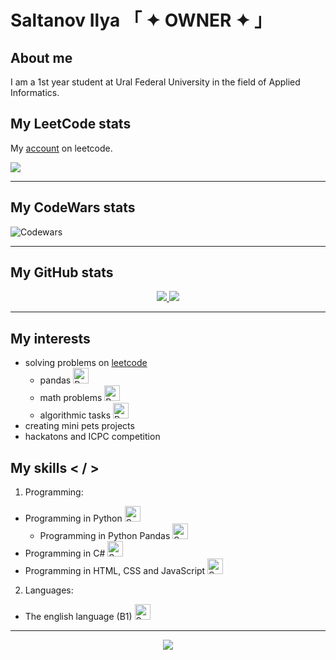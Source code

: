 # Saltanov Ilya 「 ✦ OWNER ✦ 」

## About me
I am a 1st year student at Ural Federal University in the field of Applied Informatics.

## My LeetCode stats
My [account](https://leetcode.com/u/IlyaSaltanov/) on leetcode.

![](https://leetcard.jacoblin.cool/IlyaSaltanov?ext=heatmap&width=1200&theme=dark&align=center)

---

## My CodeWars stats
![Codewars](https://github.r2v.ch/codewars?user=IlyaSaltanov&name=true&top_languages=true&stroke=%23b362ff&theme=purple_dark)

---

## My GitHub stats

<div align = center>
<a href="https://github.com/IlyaSaltanov/github-readme-stats">
  <img src="https://github-readme-stats.vercel.app/api?username=IlyaSaltanov" />
</a>
<a href="https://github.com/anuraghazra/convoychat">
  <img src="https://github-readme-stats.vercel.app/api/top-langs?username=IlyaSaltanov&layout=compact&langs_count=8"/>
</a>
</div>

---


## My interests
- solving problems on [leetcode](https://leetcode.com/problemset/)
  - pandas <img src="https://raw.githubusercontent.com/Tarikul-Islam-Anik/Animated-Fluent-Emojis/master/Emojis/Smilies/Red%20Heart.png" alt="Red Heart" width="25" height="25" />
  - math problems <img src="https://raw.githubusercontent.com/Tarikul-Islam-Anik/Animated-Fluent-Emojis/master/Emojis/Smilies/Red%20Heart.png" alt="Red Heart" width="25" height="25" />
  - algorithmic tasks <img src="https://raw.githubusercontent.com/Tarikul-Islam-Anik/Animated-Fluent-Emojis/master/Emojis/Smilies/Red%20Heart.png" alt="Red Heart" width="25" height="25" />
- creating mini pets projects
- hackatons and ICPC competition


## My skills < / >
1. Programming:
  - Programming in Python <img src="https://raw.githubusercontent.com/Tarikul-Islam-Anik/Telegram-Animated-Emojis/main/Activity/Sparkles.webp" alt="Sparkles" width="25" height="25" />
    - Programming in Python Pandas <img src="https://raw.githubusercontent.com/Tarikul-Islam-Anik/Telegram-Animated-Emojis/main/Activity/Sparkles.webp" alt="Sparkles" width="25" height="25" />
  - Programming in C# <img src="https://raw.githubusercontent.com/Tarikul-Islam-Anik/Telegram-Animated-Emojis/main/Activity/Sparkles.webp" alt="Sparkles" width="25" height="25" />
  - Programming in HTML, CSS and JavaScript <img src="https://raw.githubusercontent.com/Tarikul-Islam-Anik/Telegram-Animated-Emojis/main/Activity/Sparkles.webp" alt="Sparkles" width="25" height="25" />
2. Languages:
  - The english language (B1) <img src="https://raw.githubusercontent.com/Tarikul-Islam-Anik/Telegram-Animated-Emojis/main/Activity/Sparkles.webp" alt="Sparkles" width="25" height="25" />

---

<div align="center">
  <img src="https://github.com/user-attachments/assets/895642d8-3ef2-4359-966d-b5b2be59a755" style="max-width: 100%; height: auto;">
</div>

